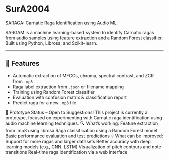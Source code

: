 # SurA2004
SARAGA: Carnatic Raga Identification using Audio ML

SARGAM is a machine learning-based system to identify Carnatic ragas from audio samples using feature extraction and a Random Forest classifier. Built using Python, Librosa, and Scikit-learn.

---

## 🚀 Features
- Automatic extraction of MFCCs, chroma, spectral contrast, and ZCR from `.mp3`
- Raga label extraction from `.json` or filename mapping
- Training using Random Forest classifier
- Evaluation with confusion matrix & classification report
- Predict raga for a new `.mp3` file

🚧 Prototype Status – Open to Suggestions!
This project is currently a prototype, focused on experimenting with Carnatic raga identification using audio machine learning techniques.
🔍 What’s working:
Feature extraction from .mp3 using librosa
Raga classification using a Random Forest model
Basic performance evaluation and test predictions
💡 What can be improved:
Support for more ragas and larger datasets
Better accuracy with deep learning models (e.g., CNN, LSTM)
Visualization of pitch contours and note transitions
Real-time raga identification via a web interface
